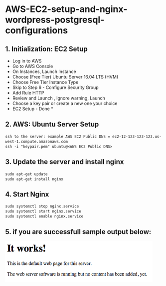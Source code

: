 # AWS-EC2-setup-and-nginx-wordpress-postgresql-configurations



## 1. Initialization: EC2 Setup  
* Log in to AWS  
* Go to AWS Console  
* On Instances, Launch Instance  
* Choose (Free Tier) Ubuntu Server 16.04 LTS (HVM)  
* Choose Free Tier Instance Type  
* Skip to Step 6 - Configure Security Group  
* Add Rule HTTP  
* Review and Launch , Ignore warning, Launch  
* Choose a key pair or create a new one your choice  
* EC2 Setup - Done *  

## 2. AWS: Ubuntu Server Setup  
```
ssh to the server: example AWS EC2 Public DNS = ec2-12-123-123-123.us-west-1.compute.amazonaws.com
ssh -i "keypair.pem" ubuntu@<AWS EC2 Public DNS>
```

## 3. Update the server and install nginx  
```
sudo apt-get update
sudo apt-get install nginx
```

## 4. Start Nginx  
```
sudo systemctl stop nginx.service
sudo systemctl start nginx.service
sudo systemctl enable nginx.service
```

## 5. if you are successfull sample output below:  
![alt text][logo]

[logo]: https://github.com/ohmcodes/AWS-EC2-setup-and-nginx-wordpress-postgresql-configurations/blob/master/default_apache.png?raw=true
